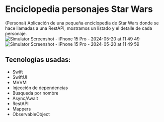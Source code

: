 # Enciclopedia personajes Star Wars

(Personal) Aplicación de una pequeña enciclopedia de Star Wars donde se hace llamadas a una RestAPI, mostramos un listado y el detalle de cada personaje.
![Simulator Screenshot - iPhone 15 Pro - 2024-05-20 at 11 49 49](https://github.com/AdrianArandaCa/Encyclopedia_SW_MVVM/assets/103887837/563b7b24-88e6-40b9-b8f8-0ff9f5c1c356)
![Simulator Screenshot - iPhone 15 Pro - 2024-05-20 at 11 49 59](https://github.com/AdrianArandaCa/Encyclopedia_SW_MVVM/assets/103887837/4e43b568-11fe-4cdb-9af2-2868fc200afa)

## Tecnologías usadas:

* Swift
* SwiftUI
* MVVM
* Injección de dependencias
* Busqueda por nombre
* Async/Await
* RestAPI
* Mappers
* ObservableObject
